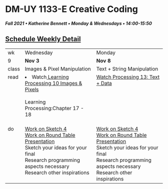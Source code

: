 # DM-UY 1133-E Creative Coding
##### Fall 2021 • Katherine Bennett • Monday & Wednesdays • 14:00-15:50

## [Schedule Weekly Detail](Calendar.md) 

<table>
<tr>
<td>wk</td>
<td>Wednesday</td>
<td>Monday </td>
</tr>
<!-- dates -->
<tr>
  <td valign="top">9</td>
  <td valign="top" width="48%"><strong>Nov 3</strong></td>
  <td valign="top" width="48%"><strong>Nov 8</strong></td>
</tr>
<!-- class -->
<tr>
	<td valign="top">class</td>
	<!-- day Tues -->
	<td valign="top" width="48%">
	Images & Pixel Manipulation <br> 
	</td>
	<!-- day Thurs -->
	<td valign="top" width="48%">
		Text + String Manipulation <br>
	</td>
<!-- homework -->
<tr>
  <td valign="top">read</td>
  	<!-- day Tues -->
  	<td valign="top"> 
        <li> Watch<a href = "https://www.youtube.com/user/shiffman/playlists?view=50&sort=dd&shelf_id=2"> Learning Processing 10 Images & Pixels </a> </li> <br>
  		Learning Processing:Chapter 17 - 18 </a><br>
	<br>
	</td>
  	<!-- day Thurs -->
  	<td valign="top"> 
  		<a href = "https://www.youtube.com/user/shiffman/playlists?view=50&sort=dd&shelf_id=2"> Watch Processing 13: Text + Data </a>
  	</td>
 </tr>
 <!-- do -->
<tr>
  <td valign = "top">do</td>
	<!-- day Tues -->
 	<td valign = "top"> 
 		<a href = "Sketch_4.md"> Work on Sketch 4 </a> <br>
  <a href = "RoundTable.md"> Work on Round Table Presentation </a> <br>Sketch your ideas for your final<br>
    Research programming aspects necessary<br>  
    Research other inspirations<br>
 	</td>
  	<!-- day Thurs -->
  	<td valign = "top">
  		<a href = "Sketch_4.md"> Work on Sketch 4</a> <br>
  <a href = "RoundTable.md"> Work on Round Table Presentation </a> <br>Sketch your ideas for your final<br>
    Research programming aspects necessary<br>  
    Research other inspirations<br>
  	</td>	
</tr>
</table>